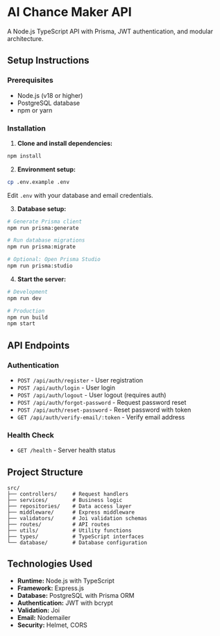 # AI Chance Maker API

A Node.js TypeScript API with Prisma, JWT authentication, and modular architecture.

## Setup Instructions

### Prerequisites
- Node.js (v18 or higher)
- PostgreSQL database
- npm or yarn

### Installation

1. **Clone and install dependencies:**
```bash
npm install
```

2. **Environment setup:**
```bash
cp .env.example .env
```
Edit `.env` with your database and email credentials.

3. **Database setup:**
```bash
# Generate Prisma client
npm run prisma:generate

# Run database migrations
npm run prisma:migrate

# Optional: Open Prisma Studio
npm run prisma:studio
```

4. **Start the server:**
```bash
# Development
npm run dev

# Production
npm run build
npm start
```

## API Endpoints

### Authentication
- `POST /api/auth/register` - User registration
- `POST /api/auth/login` - User login
- `POST /api/auth/logout` - User logout (requires auth)
- `POST /api/auth/forgot-password` - Request password reset
- `POST /api/auth/reset-password` - Reset password with token
- `GET /api/auth/verify-email/:token` - Verify email address

### Health Check
- `GET /health` - Server health status

## Project Structure

```
src/
├── controllers/     # Request handlers
├── services/        # Business logic
├── repositories/    # Data access layer
├── middleware/      # Express middleware
├── validators/      # Joi validation schemas
├── routes/          # API routes
├── utils/           # Utility functions
├── types/           # TypeScript interfaces
└── database/        # Database configuration
```

## Technologies Used

- **Runtime:** Node.js with TypeScript
- **Framework:** Express.js
- **Database:** PostgreSQL with Prisma ORM
- **Authentication:** JWT with bcrypt
- **Validation:** Joi
- **Email:** Nodemailer
- **Security:** Helmet, CORS